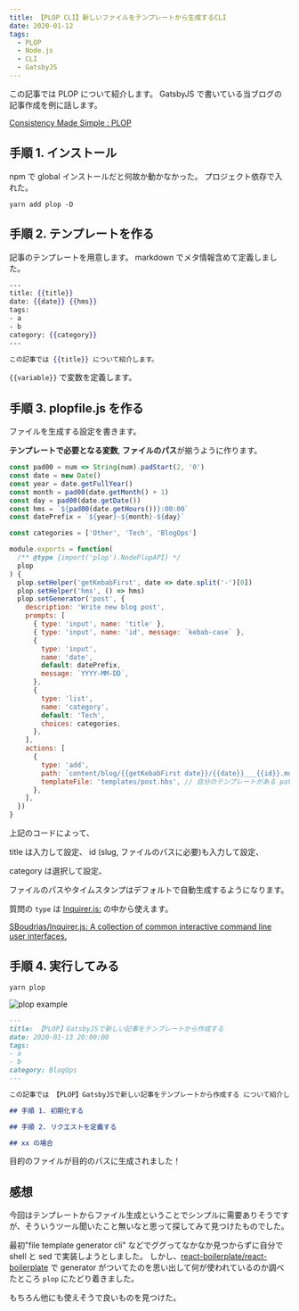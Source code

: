 ```yaml
---
title: 【PLOP CLI】新しいファイルをテンプレートから生成するCLI
date: 2020-01-12
tags:
  - PLOP
  - Node.js
  - CLI
  - GatsbyJS
---
```


この記事では PLOP について紹介します。
GatsbyJS で書いている当ブログの記事作成を例に話します。

[Consistency Made Simple : PLOP](https://plopjs.com/)

## 手順 1. インストール

npm で global インストールだと何故か動かなかった。
プロジェクト依存で入れた。

```
yarn add plop -D
```

## 手順 2. テンプレートを作る

記事のテンプレートを用意します。
markdown でメタ情報含めて定義しました。

```:title=post.hbs
---
title: {{title}}
date: {{date}} {{hms}}
tags:
- a
- b
category: {{category}}
---

この記事では {{title}} について紹介します。
```

`{{variable}}` で変数を定義します。

## 手順 3. plopfile.js を作る

ファイルを生成する設定を書きます。

**テンプレートで必要となる変数**, **ファイルのパス**が揃うように作ります。

```js:title=propfile.js
const pad00 = num => String(num).padStart(2, '0')
const date = new Date()
const year = date.getFullYear()
const month = pad00(date.getMonth() + 1)
const day = pad00(date.getDate())
const hms = `${pad00(date.getHours())}:00:00`
const datePrefix = `${year}-${month}-${day}`

const categories = ['Other', 'Tech', 'BlogOps']

module.exports = function(
  /** @type {import('plop').NodePlopAPI} */
  plop
) {
  plop.setHelper('getKebabFirst', date => date.split('-')[0])
  plop.setHelper('hms', () => hms)
  plop.setGenerator('post', {
    description: 'Write new blog post',
    prompts: [
      { type: 'input', name: 'title' },
      { type: 'input', name: 'id', message: `kebab-case` },
      {
        type: 'input',
        name: 'date',
        default: datePrefix,
        message: `YYYY-MM-DD`,
      },
      {
        type: 'list',
        name: 'category',
        default: 'Tech',
        choices: categories,
      },
    ],
    actions: [
      {
        type: 'add',
        path: `content/blog/{{getKebabFirst date}}/{{date}}___{{id}}.md`,
        templateFile: 'templates/post.hbs', // 自分のテンプレートがある path
      },
    ],
  })
}
```

上記のコードによって、

title は入力して設定、
id (slug, ファイルのパスに必要)も入力して設定、

category は選択して設定、

ファイルのパスやタイムスタンプはデフォルトで自動生成するようになります。

質問の `type` は [Inquirer\.js:](https://github.com/SBoudrias/Inquirer.js) の中から使えます。

[SBoudrias/Inquirer\.js: A collection of common interactive command line user interfaces\.](https://github.com/SBoudrias/Inquirer.js)

## 手順 4. 実行してみる

```
yarn plop
```

![plop example](https://elzup-image-storage.s3.amazonaws.com/blog/gatsby-plop-example.png)

```:title=content/blog/2020/2020-01-13___gatsby-plop-newpost.md
---
title: 【PLOP】GatsbyJSで新しい記事をテンプレートから作成する
date: 2020-01-13 20:00:00
tags:
- a
- b
category: BlogOps
---

この記事では 【PLOP】GatsbyJSで新しい記事をテンプレートから作成する について紹介します。

## 手順 1. 初期化する

## 手順 2. リクエストを定義する

## xx の場合
```

目的のファイルが目的のパスに生成されました！

## 感想

今回はテンプレートからファイル生成ということでシンプルに需要ありそうですが、そういうツール聞いたこと無いなと思って探してみて見つけたものでした。

最初"file template generator cli" などでググってなかなか見つからずに自分で shell と sed で実装しようとしました。
しかし、[react\-boilerplate/react\-boilerplate](https://github.com/react-boilerplate/react-boilerplate) で generator がついてたのを思い出して何が使われているのか調べたところ `plop` にたどり着きました。

もちろん他にも使えそうで良いものを見つけた。
